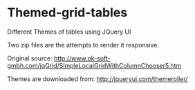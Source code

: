 Themed-grid-tables
==================

Different Themes of tables using JQuery UI

Two zip files are the attempts to render it responsive. 

Original source: http://www.ok-soft-gmbh.com/jqGrid/SimpleLocalGridWithColumnChooser5.htm

Themes are downloaded from: http://jqueryui.com/themeroller/
